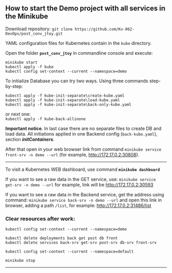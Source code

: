 ## How to start the Demo project with all services in the Minikube

Download repository:
`git clone https://github.com/Kv-062-DevOps/post_conv_jtoy.git`

YAML configuration files for Kubernetes contain in the `kube` directory.  

Open the folder **`post_conv_jtoy`** in commandline console and execute:
```
minikube start
kubectl apply -f kube
kubectl config set-context --current --namespace=demo  
```
To initialize Database you can try two ways. Using three commands step-by-step:
```
kubectl apply -f kube-init-separate\create-kube.yaml
kubectl apply -f kube-init-separate\load-kube.yaml
kubectl apply -f kube-init-separate\back-only-kube.yaml
```
or next one:  
    `kubectl apply -f kube-back-allinone`

**Important notice**. In last case there are no separate files to create DB and load data. 
All initiations applied in one Backend config (`back-kube.yaml`), section _**initContainers**_.

After that open in your web browser link from command
`minikube service front-srv -n demo --url`
(for example, <http://172.17.0.2:30808>).  

---
To visit a Kubernetes WEB dashboard, use command **`minikube dashboard`**

If you want to see a raw data in the GET service, use:
`minikube service get-srv -n demo --url`
for example, link will be <http://172.17.0.2:30593>

If you want to see a raw data in the Backend service, get the address using command:
`minikube service back-srv -n demo --url`
and open this link in browser, adding a path `/list`, for example: <http://172.17.0.2:31486/list>

### Clear resources after work:
```
kubectl config set-context --current --namespace=demo

kubectl delete deployments back get post db front
kubectl delete services back-srv get-srv post-srv db-srv front-srv 
 
kubectl config set-context --current --namespace=default
 
minikube stop

```
___












